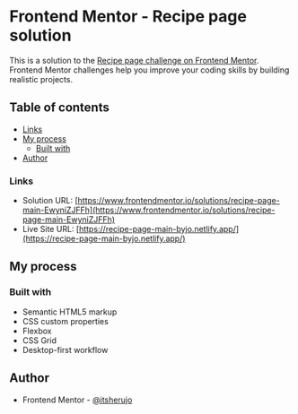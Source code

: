 # Frontend Mentor - Recipe page solution

This is a solution to the [Recipe page challenge on Frontend Mentor](https://www.frontendmentor.io/challenges/recipe-page-KiTsR8QQKm). Frontend Mentor challenges help you improve your coding skills by building realistic projects. 

## Table of contents

  - [Links](#links)
- [My process](#my-process)
  - [Built with](#built-with)
- [Author](#author)

### Links

- Solution URL: [https://www.frontendmentor.io/solutions/recipe-page-main-EwyniZJFFh](https://www.frontendmentor.io/solutions/recipe-page-main-EwyniZJFFh)
- Live Site URL: [https://recipe-page-main-byjo.netlify.app/](https://recipe-page-main-byjo.netlify.app/)

## My process

### Built with

- Semantic HTML5 markup
- CSS custom properties
- Flexbox
- CSS Grid
- Desktop-first workflow

## Author

- Frontend Mentor - [@itsherujo](https://www.frontendmentor.io/profile/itsherujo)

